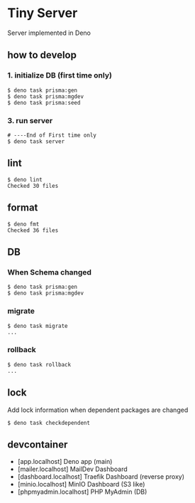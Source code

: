 # Tiny Server

Server implemented in Deno

## how to develop

### 1. initialize DB (first time only)
```shell-session
$ deno task prisma:gen
$ deno task prisma:mgdev
$ deno task prisma:seed
```

### 3. run server

```shell-session
# ----End of First time only
$ deno task server
```

## lint

```shell-session
$ deno lint
Checked 30 files
```

## format

```shell-session
$ deno fmt
Checked 36 files
```

## DB

### When Schema changed

```shell-session
$ deno task prisma:gen
$ deno task prisma:mgdev
```

### migrate

```shell-session
$ deno task migrate
...
```

### rollback

```shell-session
$ deno task rollback
...
```

## lock

Add lock information when dependent packages are changed

```shell-session
$ deno task checkdependent
```

## devcontainer

- [app.localhost] Deno app (main)
- [mailer.localhost] MailDev Dashboard
- [dashboard.localhost] Traefik Dashboard (reverse proxy)
- [minio.localhost] MinIO Dashboard (S3 like)
- [phpmyadmin.localhost] PHP MyAdmin (DB)
